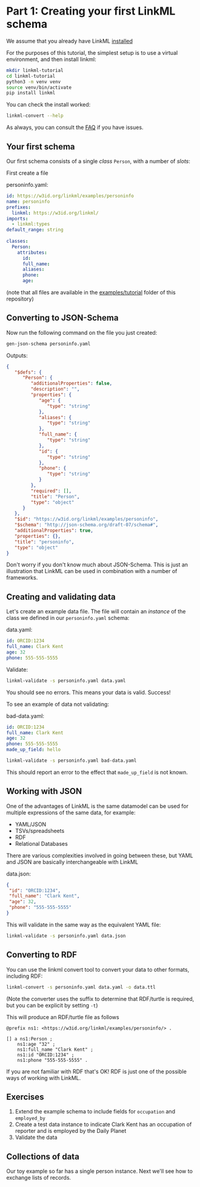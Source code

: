 # Part 1: Creating your first LinkML schema

We assume that you already have LinkML [installed](install)

For the purposes of this tutorial, the simplest setup is to use a virtual environment, and then install linkml:


<!-- NO_EXECUTE -->
```bash
mkdir linkml-tutorial
cd linkml-tutorial
python3 -m venv venv
source venv/bin/activate
pip install linkml
```

You can check the install worked:

```bash
linkml-convert --help
```

As always, you can consult the [FAQ](../faq/index) if you have issues.

## Your first schema

Our first schema consists of a single *class* `Person`, with a number of *slots*:

First create a file

personinfo.yaml:

```yaml
id: https://w3id.org/linkml/examples/personinfo
name: personinfo
prefixes:
  linkml: https://w3id.org/linkml/
imports:
  - linkml:types
default_range: string
  
classes:
  Person:
    attributes:
      id:
      full_name:
      aliases:
      phone:
      age:
```

(note that all files are available in the [examples/tutorial](https://github.com/linkml/linkml/tree/main/examples/tutorial) folder of this repository)

## Converting to JSON-Schema

Now run the following command on the file you just created:

```bash
gen-json-schema personinfo.yaml 
```

Outputs:
```json
{
   "$defs": {
      "Person": {
         "additionalProperties": false,
         "description": "",
         "properties": {
            "age": {
               "type": "string"
            },
            "aliases": {
               "type": "string"
            },
            "full_name": {
               "type": "string"
            },
            "id": {
               "type": "string"
            },
            "phone": {
               "type": "string"
            }
         },
         "required": [],
         "title": "Person",
         "type": "object"
      }
   },
   "$id": "https://w3id.org/linkml/examples/personinfo",
   "$schema": "http://json-schema.org/draft-07/schema#",
   "additionalProperties": true,
   "properties": {},
   "title": "personinfo",
   "type": "object"
}
```

Don't worry if you don't know much about JSON-Schema. This is just an illustration that LinkML can be used in combination with a number of frameworks.

## Creating and validating data

Let's create an example data file. The file will contain an *instance* of the class we defined in our `personinfo.yaml` schema:

data.yaml:

```yaml
id: ORCID:1234
full_name: Clark Kent
age: 32
phone: 555-555-5555

```

Validate:

```bash
linkml-validate -s personinfo.yaml data.yaml 
```

You should see no errors. This means your data is valid. Success!

To see an example of data not validating:

bad-data.yaml:

```yaml
id: ORCID:1234
full_name: Clark Kent
age: 32
phone: 555-555-5555
made_up_field: hello
```

<!-- FAIL -->
```bash
linkml-validate -s personinfo.yaml bad-data.yaml
```

This should report an error to the effect that `made_up_field` is not known.

## Working with JSON

One of the advantages of LinkML is the same datamodel can be used for multiple expressions of the same data, for example:

 * YAML/JSON
 * TSVs/spreadsheets
 * RDF
 * Relational Databases

There are various complexities involved in going between these, but YAML and JSON are basically interchangeable with LinkML

data.json:

```json
{
 "id": "ORCID:1234",
 "full_name": "Clark Kent",
 "age": 32,
 "phone": "555-555-5555"
}
```

This will validate in the same way as the equivalent YAML file:

```bash
linkml-validate -s personinfo.yaml data.json
```


## Converting to RDF

You can use the linkml convert tool to convert your data to other formats, including RDF:

```bash
linkml-convert -s personinfo.yaml data.yaml -o data.ttl
```

(Note the converter uses the suffix to determine that RDF/turtle is required, but you can be explicit by setting `-t`)

This will produce an RDF/turtle file as follows

<!-- MATCHES data.ttl -->
```turtle
@prefix ns1: <https://w3id.org/linkml/examples/personinfo/> .

[] a ns1:Person ;
    ns1:age "32" ;
    ns1:full_name "Clark Kent" ;
    ns1:id "ORCID:1234" ;
    ns1:phone "555-555-5555" .
```    

If you are not familiar with RDF that's OK! RDF is just one of the possible ways of working with LinkML.

## Exercises

 1. Extend the example schema to include fields for `occupation` and `employed_by`
 2. Create a test data instance to indicate Clark Kent has an occupation of reporter and is employed by the Daily Planet
 3. Validate the data

## Collections of data

Our toy example so far has a single person instance. Next we'll see how to exchange lists of records.